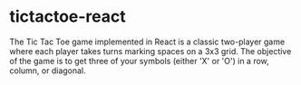 # tictactoe-react
The Tic Tac Toe game implemented in React is a classic two-player game where each player takes turns marking spaces on a 3x3 grid. The objective of the game is to get three of your symbols (either 'X' or 'O') in a row, column, or diagonal.
